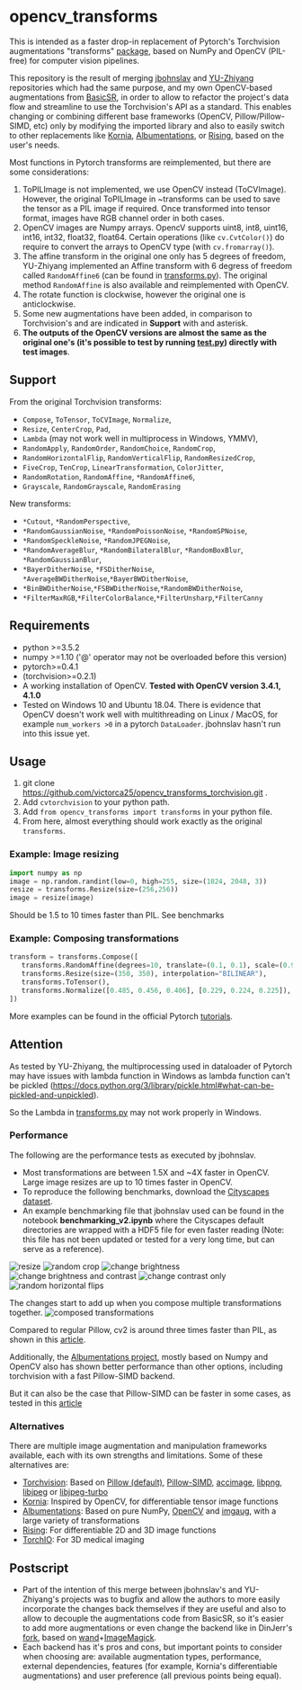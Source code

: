 # opencv_transforms

This is intended as a faster drop-in replacement of Pytorch's Torchvision augmentations "transforms" [package](https://github.com/pytorch/vision/tree/master/torchvision/transforms), based on NumPy and OpenCV (PIL-free) for computer vision pipelines. 

This repository is the result of merging [jbohnslav](https://github.com/jbohnslav/opencv_transforms) and [YU-Zhiyang](https://github.com/YU-Zhiyang/opencv_transforms_torchvision) repositories which had the same purpose, and my own OpenCV-based augmentations from [BasicSR](https://github.com/victorca25/BasicSR), in order to allow to refactor the project's data flow and streamline to use the Torchvision's API as a standard. This enables changing or combining different base frameworks (OpenCV, Pillow/Pillow-SIMD, etc) only by modifying the imported library and also to easily switch to other replacements like [Kornia](https://github.com/kornia/kornia), [Albumentations](https://github.com/albumentations-team/albumentations), or [Rising](https://github.com/PhoenixDL/rising), based on the user's needs.

Most functions in Pytorch transforms are reimplemented, but there are some considerations:

1.  ToPILImage is not implemented, we use OpenCV instead (ToCVImage). However, the original ToPILImage in ~transforms can be used to save the tensor as a PIL image if required. Once transformed into tensor format, images have RGB channel order in both cases. 
2.  OpenCV images are Numpy arrays. OpencV supports uint8, int8, uint16, int16, int32, float32, float64. Certain operations (like `cv.CvtColor()`) do require to convert the arrays to OpenCV type (with `cv.fromarray()`).
3.  The affine transform in the original one only has 5 degrees of freedom, YU-Zhiyang implemented an Affine transform with 6 degress of freedom called `RandomAffine6` (can be found in [transforms.py](opencv_transforms/transforms.py)). The original method `RandomAffine` is also available and reimplemented with OpenCV.
4.  The rotate function is clockwise, however the original one is anticlockwise.
5.  Some new augmentations have been added, in comparison to Torchvision's and are indicated in **Support** with and asterisk.
6.  **The outputs of the OpenCV versions are almost the same as the original one's (it's possible to test by running [test.py](/test.py)) directly with test images**.

## Support

From the original Torchvision transforms:

-   `Compose`, `ToTensor`, `ToCVImage`, `Normalize`,
-   `Resize`, `CenterCrop`, `Pad`,
-   `Lambda` (may not work well in multiprocess in Windows, YMMV),
-   `RandomApply`, `RandomOrder`, `RandomChoice`, `RandomCrop`,
-   `RandomHorizontalFlip`, `RandomVerticalFlip`, `RandomResizedCrop`,
-   `FiveCrop`, `TenCrop`, `LinearTransformation`, `ColorJitter`,
-   `RandomRotation`, `RandomAffine`, `*RandomAffine6`,
-   `Grayscale`, `RandomGrayscale`, `RandomErasing`

New transforms:

-   `*Cutout`, `*RandomPerspective`,
-   `*RandomGaussianNoise`, `*RandomPoissonNoise`, `*RandomSPNoise`,
-   `*RandomSpeckleNoise`, `*RandomJPEGNoise`, 
-   `*RandomAverageBlur`, `*RandomBilateralBlur`, `*RandomBoxBlur`, `*RandomGaussianBlur`,
-   `*BayerDitherNoise`, `*FSDitherNoise`, `*AverageBWDitherNoise`,`*BayerBWDitherNoise`,
-   `*BinBWDitherNoise`,`*FSBWDitherNoise`,`*RandomBWDitherNoise`,
-   `*FilterMaxRGB`,`*FilterColorBalance`,`*FilterUnsharp`,`*FilterCanny`

## Requirements

-   python >=3.5.2
-   numpy >=1.10 ('@' operator may not be overloaded before this version)
-   pytorch>=0.4.1
-   (torchvision>=0.2.1)
-   A working installation of OpenCV. **Tested with OpenCV version 3.4.1, 4.1.0**
-   Tested on Windows 10 and Ubuntu 18.04. There is evidence that OpenCV doesn't work well with multithreading on Linux / MacOS, for example `num_workers >0` in a pytorch `DataLoader`. jbohnslav hasn't run into this issue yet. 

## Usage

1.  git clone <https://github.com/victorca25/opencv_transforms_torchvision.git> .
2.  Add `cvtorchvision` to your python path.
3.  Add `from opencv_transforms import transforms` in your python file.
4.  From here, almost everything should work exactly as the original `transforms`.

### Example: Image resizing

```python
import numpy as np
image = np.random.randint(low=0, high=255, size=(1024, 2048, 3))
resize = transforms.Resize(size=(256,256))
image = resize(image)
```

Should be 1.5 to 10 times faster than PIL. See benchmarks

### Example: Composing transformations

```py
transform = transforms.Compose([
   transforms.RandomAffine(degrees=10, translate=(0.1, 0.1), scale=(0.9, 1.1), shear=(-10, 0)),
   transforms.Resize(size=(350, 350), interpolation="BILINEAR"),
   transforms.ToTensor(),
   transforms.Normalize([0.485, 0.456, 0.406], [0.229, 0.224, 0.225]),
])
```

More examples can be found in the  official Pytorch [tutorials](https://pytorch.org/tutorials/beginner/transfer_learning_tutorial.html).

## Attention

As tested by YU-Zhiyang, the multiprocessing used in dataloader of Pytorch may have issues with lambda function in Windows as lambda function can't be pickled (<https://docs.python.org/3/library/pickle.html#what-can-be-pickled-and-unpickled>).

So the Lambda in [transforms.py](torchvision/transforms/transforms.py) may not work properly in Windows.

### Performance

The following are the performance tests as executed by jbohnslav. 

-   Most transformations are between 1.5X and ~4X faster in OpenCV. Large image resizes are up to 10 times faster in OpenCV.
-   To reproduce the following benchmarks, download the [Cityscapes dataset](https://www.cityscapes-dataset.com/). 
-   An example benchmarking file that jbohnslav used can be found in the notebook **benchmarking_v2.ipynb** where the Cityscapes default directories are wrapped with a HDF5 file for even faster reading (Note: this file has not been updated or tested for a very long time, but can serve as a reference).

![resize](benchmarks/benchmarking_Resize.png)
![random crop](benchmarks/benchmarking_Random_crop_quarter_size.png)
![change brightness](benchmarks/benchmarking_Color_brightness_only.png)
![change brightness and contrast](benchmarks/benchmarking_Color_constrast_and_brightness.png)
![change contrast only](benchmarks/benchmarking_Color_contrast_only.png)
![random horizontal flips](benchmarks/benchmarking_Random_horizontal_flip.png)

The changes start to add up when you compose multiple transformations together.
![composed transformations](benchmarks/benchmarking_Resize_flip_brightness_contrast_rotate.png)

Compared to regular Pillow, cv2 is around three times faster than PIL, as shown in this [article](https://www.kaggle.com/vfdev5/pil-vs-opencv).

Additionally, the [Albumentations project](https://github.com/albumentations-team/albumentations), mostly based on Numpy and OpenCV also has shown better performance than other options, including torchvision with a fast Pillow-SIMD backend.

But it can also be the case that Pillow-SIMD can be faster in some cases, as tested in this [article](https://python-pillow.org/pillow-perf/)

### Alternatives

There are multiple image augmentation and manipulation frameworks available, each with its own strengths and limitations. Some of these alternatives are:

-   [Torchvision](https://github.com/pytorch/vision): Based on [Pillow (default)](https://python-pillow.org/), [Pillow-SIMD](https://github.com/uploadcare/pillow-simd), [accimage](https://github.com/pytorch/accimage), [libpng](http://www.libpng.org/pub/png/libpng.html), [libjpeg](http://ijg.org/) or [libjpeg-turbo](https://libjpeg-turbo.org/)
-   [Kornia](https://github.com/kornia/kornia): Inspired by OpenCV, for differentiable tensor image functions
-   [Albumentations](https://github.com/albumentations-team/albumentations): Based on pure NumPy, [OpenCV](https://github.com/opencv/opencv) and [imgaug](https://github.com/aleju/imgaug), with a large variety of transformations
-   [Rising](https://github.com/PhoenixDL/rising): For differentiable 2D and 3D image functions
-   [TorchIO](https://github.com/fepegar/torchio): For 3D medical imaging

## Postscript

-   Part of the intention of this merge between jbohnslav's and YU-Zhiyang's projects was to bugfix and allow the authors to more easily incorporate the changes back themselves if they are useful and also to allow to decouple the augmentations code from BasicSR, so it's easier to add more augmentations or even change the backend like in DinJerr's [fork](https://github.com/DinJerr/BasicSR), based on [wand](https://github.com/emcconville/wand)+[ImageMagick](https://imagemagick.org/).
-   Each backend has it's pros and cons, but important points to consider when choosing are: available augmentation types, performance, external dependencies, features (for example, Kornia's differentiable augmentations) and user preference (all previous points being equal).
